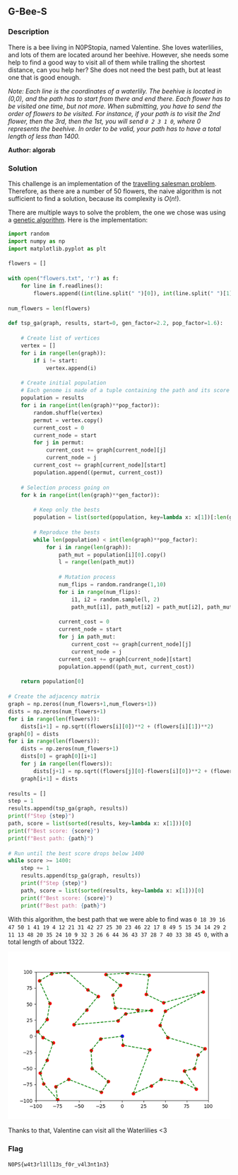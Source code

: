 ## G-Bee-S

### Description

There is a bee living in N0PStopia, named Valentine. She loves waterlilies, and lots of them are located around her beehive.
However, she needs some help to find a good way to visit all of them while tralling the shortest distance, can you help her?
She does not need the best path, but at least one that is good enough.

_Note: Each line is the coordinates of a waterlily. The beehive is located in (0,0), and the path has to start from there and end there. Each flower has to be visited one time, but not more. When submitting, you have to send the order of flowers to be visited.
For instance, if your path is to visit the 2nd flower, then the 3rd, then the 1st, you will send `0 2 3 1 0`, where 0 represents the beehive.
In order to be valid, your path has to have a total length of less than 1400._

**Author: algorab**

### Solution

This challenge is an implementation of the [travelling salesman problem](https://en.wikipedia.org/wiki/Travelling_salesman_problem). Therefore, as there are a number of 50 flowers, the naive algorithm is not sufficient to find a solution, because its complexity is $O(n!)$.

There are multiple ways to solve the problem, the one we chose was using a [genetic algorithm](https://en.wikipedia.org/wiki/Genetic_algorithm). Here is the implementation:

```python
import random
import numpy as np
import matplotlib.pyplot as plt

flowers = []

with open("flowers.txt", 'r') as f:
    for line in f.readlines():
        flowers.append((int(line.split(" ")[0]), int(line.split(" ")[1])))

num_flowers = len(flowers)

def tsp_ga(graph, results, start=0, gen_factor=2.2, pop_factor=1.6):

    # Create list of vertices
    vertex = []
    for i in range(len(graph)):
        if i != start:
            vertex.append(i)

    # Create initial population
    # Each genome is made of a tuple containing the path and its score
    population = results
    for i in range(int(len(graph)**pop_factor)):
        random.shuffle(vertex)
        permut = vertex.copy()
        current_cost = 0
        current_node = start
        for j in permut:
            current_cost += graph[current_node][j]
            current_node = j
        current_cost += graph[current_node][start]
        population.append((permut, current_cost))

    # Selection process going on
    for k in range(int(len(graph)**gen_factor)):

        # Keep only the bests
        population = list(sorted(population, key=lambda x: x[1])[:len(graph)])

        # Reproduce the bests
        while len(population) < int(len(graph)**pop_factor):
            for i in range(len(graph)):
                path_mut = population[i][0].copy()
                l = range(len(path_mut))

                # Mutation process
                num_flips = random.randrange(1,10)
                for i in range(num_flips):
                    i1, i2 = random.sample(l, 2)
                    path_mut[i1], path_mut[i2] = path_mut[i2], path_mut[i1]

                current_cost = 0
                current_node = start
                for j in path_mut:
                    current_cost += graph[current_node][j]
                    current_node = j
                current_cost += graph[current_node][start]
                population.append((path_mut, current_cost))

    return population[0]

# Create the adjacency matrix
graph = np.zeros((num_flowers+1,num_flowers+1))
dists = np.zeros(num_flowers+1)
for i in range(len(flowers)):
    dists[i+1] = np.sqrt((flowers[i][0])**2 + (flowers[i][1])**2)
graph[0] = dists
for i in range(len(flowers)):
    dists = np.zeros(num_flowers+1)
    dists[0] = graph[0][i+1]
    for j in range(len(flowers)):
        dists[j+1] = np.sqrt((flowers[j][0]-flowers[i][0])**2 + (flowers[j][1]-flowers[i][1])**2)
    graph[i+1] = dists

results = []
step = 1
results.append(tsp_ga(graph, results))
print(f"Step {step}")
path, score = list(sorted(results, key=lambda x: x[1]))[0]
print(f"Best score: {score}")
print(f"Best path: {path}")

# Run until the best score drops below 1400
while score >= 1400:
    step += 1
    results.append(tsp_ga(graph, results))
    print(f"Step {step}")
    path, score = list(sorted(results, key=lambda x: x[1]))[0]
    print(f"Best score: {score}")
    print(f"Best path: {path}")
```

With this algorithm, the best path that we were able to find was `0 18 39 16 47 50 1 41 19 4 12 21 31 42 27 25 30 23 46 22 17 8 49 5 15 34 14 29 2 11 13 48 20 35 24 10 9 32 3 26 6 44 36 43 37 28 7 40 33 38 45 0`, with a total length of about 1322.

![Best path](./assets/output.png)

Thanks to that, Valentine can visit all the Waterlilies <3

### Flag

`N0PS{w4t3rl1ll13s_f0r_v4l3nt1n3}`